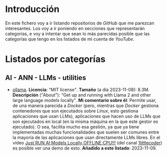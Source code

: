 # Introducción
En este fichero voy a ir listando repositorios de *GitHub* que me parezcan interesantes. Los voy a ir poniendo en secciones que representarán categorías, e voy a intentar que sean lo más parecidas posible que las categorías
que tengo en los listados de mi cuenta de *YouTube*.

# Listados por categorías

## AI - ANN - LLMs - utilities
 - [ollama](https://github.com/jmorganca/ollama). **Licencia**: <q>MIT license</q>. **Tamaño** (a día 2023-11-08): 8.3M.
   **Descripción** (<q>About</q>): <q lang="en">Get up and running with Llama 2 and other large language models locally</q>.
   **Mi comentario sobre él**: Permite usar, de una manera parecida a *Docker* (pero, mientras que *Docker* gestiona contenedores que son ejecutados sobre *Linux*, esto gestiona aplicaciones que usan LLMs), aplicaciones
   que hacen uso de LLMs que son ejecutados en local (en la misma máquina en la que este gestor es ejecutado). O sea, facilita mucho esa gestión, ya que ya tiene implementadas muchas funcionalidades que suelen ser comunes
   entre la mayoría de las aplicaciones que usan directamente LLMs libres. En el vídeo [Just RUN AI Models Locally OFFLINE CPU!!!](https://www.youtube.com/watch?v=C0GmAmyhVxM) (del canal
   [1littlecoder](https://www.youtube.com/@1littlecoder)) es posible ver una demo de esto.
   **Añadido a este listado**: 2023-11-09.
